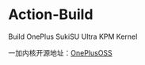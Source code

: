 # Action-Build
Build OnePlus SukiSU Ultra KPM Kernel
 
一加内核开源地址：[OnePlusOSS](https://github.com/OnePlusOSS/kernel_manifest)
